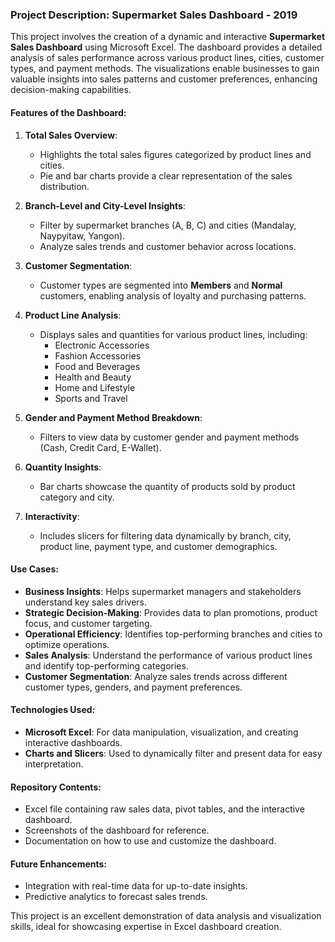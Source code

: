 
### Project Description: Supermarket Sales Dashboard - 2019

This project involves the creation of a dynamic and interactive **Supermarket Sales Dashboard** using Microsoft Excel. The dashboard provides a detailed analysis of sales performance across various product lines, cities, customer types, and payment methods. The visualizations enable businesses to gain valuable insights into sales patterns and customer preferences, enhancing decision-making capabilities.


#### Features of the Dashboard:
1. **Total Sales Overview**:
   - Highlights the total sales figures categorized by product lines and cities.
   - Pie and bar charts provide a clear representation of the sales distribution.

2. **Branch-Level and City-Level Insights**:
   - Filter by supermarket branches (A, B, C) and cities (Mandalay, Naypyitaw, Yangon).
   - Analyze sales trends and customer behavior across locations.

3. **Customer Segmentation**:
   - Customer types are segmented into **Members** and **Normal** customers, enabling analysis of loyalty and purchasing patterns.

4. **Product Line Analysis**:
   - Displays sales and quantities for various product lines, including:
     - Electronic Accessories
     - Fashion Accessories
     - Food and Beverages
     - Health and Beauty
     - Home and Lifestyle
     - Sports and Travel

5. **Gender and Payment Method Breakdown**:
   - Filters to view data by customer gender and payment methods (Cash, Credit Card, E-Wallet).

6. **Quantity Insights**:
   - Bar charts showcase the quantity of products sold by product category and city.

7. **Interactivity**:
   - Includes slicers for filtering data dynamically by branch, city, product line, payment type, and customer demographics.

#### Use Cases:
- **Business Insights**: Helps supermarket managers and stakeholders understand key sales drivers.
- **Strategic Decision-Making**: Provides data to plan promotions, product focus, and customer targeting.
- **Operational Efficiency**: Identifies top-performing branches and cities to optimize operations.
- **Sales Analysis**: Understand the performance of various product lines and identify top-performing categories.
- **Customer Segmentation**: Analyze sales trends across different customer types, genders, and payment preferences.

#### Technologies Used:
- **Microsoft Excel**: For data manipulation, visualization, and creating interactive dashboards.
- **Charts and Slicers**: Used to dynamically filter and present data for easy interpretation.

#### Repository Contents:
- Excel file containing raw sales data, pivot tables, and the interactive dashboard.
- Screenshots of the dashboard for reference.
- Documentation on how to use and customize the dashboard.

#### Future Enhancements:
- Integration with real-time data for up-to-date insights.
- Predictive analytics to forecast sales trends.

This project is an excellent demonstration of data analysis and visualization skills, ideal for showcasing expertise in Excel dashboard creation.
